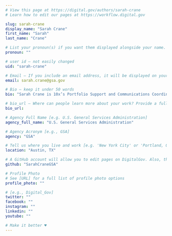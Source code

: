 ```yaml
---
# View this page at https://digital.gov/authors/sarah-crane
# Learn how to edit our pages at https://workflow.digital.gov

slug: sarah-crane
display_name: "Sarah Crane"
first_name: "Sarah"
last_name: "Crane"

# List your pronoun(s) if you want them displayed alongside your name. If blank, we'll use just your name. Learn more http://mypronouns.org
pronoun: ""

# user id — not easily changed
uid: "sarah-crane"

# Email — If you include an email address, it will be displayed on your profile page
email: sarah.crane@gsa.gov

# Bio — keep it under 50 words
bio: "Sarah Crane is 10x’s Portfolio Support and Communications Coordination lead. "

# bio_url — Where can people learn more about your work? Provide a full URL [e.g. 'https://www.example.gov/']
bio_url: 

# Agency Full Name [e.g. U.S. General Services Administration]
agency_full_name: "U.S. General Services Administration"

# Agency Acronym [e.g., GSA]
agency: "GSA"

# Tell us where you live and work [e.g. 'New York City' or 'Portland, OR']
location: "Austin, TX"

# A GitHub account will allow you to edit pages on DigitalGov. Also, the image used in your GitHub account can be used to populate your digital.gov profile photo. Learn more about getting a Github account at [URL]
github: "SarahCraneGSA"

# Profile Photo
# See [URL] for a full list of profile photo options
profile_photo: ""

# [e.g., Digital_Gov]
twitter: ""
facebook: ""
instagram: ""
linkedin: ""
youtube: ""

# Make it better ♥
---
```


